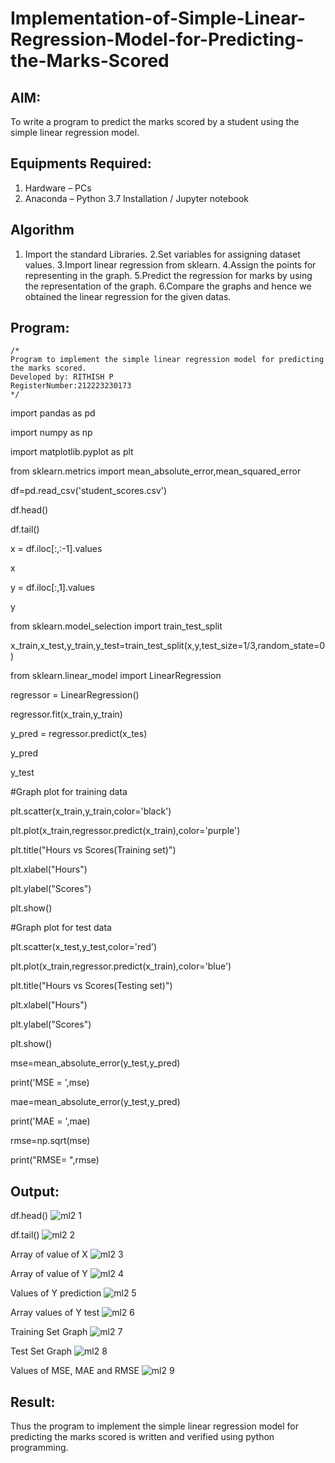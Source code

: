 # Implementation-of-Simple-Linear-Regression-Model-for-Predicting-the-Marks-Scored

## AIM:
To write a program to predict the marks scored by a student using the simple linear regression model.

## Equipments Required:
1. Hardware – PCs
2. Anaconda – Python 3.7 Installation / Jupyter notebook

## Algorithm
1. Import the standard Libraries. 
2.Set variables for assigning dataset values.
3.Import linear regression from sklearn.
4.Assign the points for representing in the graph.
5.Predict the regression for marks by using the representation of the graph.
6.Compare the graphs and hence we obtained the linear regression for the given datas.
   

## Program:
```
/*
Program to implement the simple linear regression model for predicting the marks scored.
Developed by: RITHISH P
RegisterNumber:212223230173  
*/
```
import pandas as pd

import numpy as np

import matplotlib.pyplot as plt

from sklearn.metrics import mean_absolute_error,mean_squared_error

df=pd.read_csv('student_scores.csv')

df.head()

df.tail()

x = df.iloc[:,:-1].values

x

y = df.iloc[:,1].values

y

from sklearn.model_selection import train_test_split

x_train,x_test,y_train,y_test=train_test_split(x,y,test_size=1/3,random_state=0)

from sklearn.linear_model import LinearRegression

regressor = LinearRegression()

regressor.fit(x_train,y_train)

y_pred = regressor.predict(x_tes)

y_pred

y_test

#Graph plot for training data

plt.scatter(x_train,y_train,color='black')

plt.plot(x_train,regressor.predict(x_train),color='purple')

plt.title("Hours vs Scores(Training set)")

plt.xlabel("Hours")

plt.ylabel("Scores")

plt.show()

#Graph plot for test data

plt.scatter(x_test,y_test,color='red')

plt.plot(x_train,regressor.predict(x_train),color='blue')

plt.title("Hours vs Scores(Testing set)")

plt.xlabel("Hours")

plt.ylabel("Scores")

plt.show()

mse=mean_absolute_error(y_test,y_pred)

print('MSE = ',mse)

mae=mean_absolute_error(y_test,y_pred)

print('MAE = ',mae)

rmse=np.sqrt(mse)

print("RMSE= ",rmse)
## Output:
df.head()
![ml2 1](https://github.com/RITHISHlearn/Implementation-of-Simple-Linear-Regression-Model-for-Predicting-the-Marks-Scored/assets/145446645/4b472129-c44e-4df9-85cc-4a8508b2c343)

df.tail()
![ml2 2](https://github.com/RITHISHlearn/Implementation-of-Simple-Linear-Regression-Model-for-Predicting-the-Marks-Scored/assets/145446645/b7ed5586-c651-4643-b710-afb43731237a)

Array of value of X
![ml2 3](https://github.com/RITHISHlearn/Implementation-of-Simple-Linear-Regression-Model-for-Predicting-the-Marks-Scored/assets/145446645/73e10e66-975c-4356-b449-debb75b31dfa)

Array of value of Y
![ml2 4](https://github.com/RITHISHlearn/Implementation-of-Simple-Linear-Regression-Model-for-Predicting-the-Marks-Scored/assets/145446645/33e513b4-f889-4724-abbe-136c1a22eac1)

Values of Y prediction
![ml2 5](https://github.com/RITHISHlearn/Implementation-of-Simple-Linear-Regression-Model-for-Predicting-the-Marks-Scored/assets/145446645/a02febc2-4548-477f-80cd-0e4bdadfc422)

Array values of Y test
![ml2 6](https://github.com/RITHISHlearn/Implementation-of-Simple-Linear-Regression-Model-for-Predicting-the-Marks-Scored/assets/145446645/0e069bd0-224f-4629-bd5a-fe3052abc447)

Training Set Graph
![ml2 7](https://github.com/RITHISHlearn/Implementation-of-Simple-Linear-Regression-Model-for-Predicting-the-Marks-Scored/assets/145446645/bdf1412e-ff9d-4f36-9f1b-edf8cde742d9)

Test Set Graph
![ml2 8](https://github.com/RITHISHlearn/Implementation-of-Simple-Linear-Regression-Model-for-Predicting-the-Marks-Scored/assets/145446645/accfd9cd-d3ce-45e7-a0eb-1fcce9f059c6)

Values of MSE, MAE and RMSE
![ml2 9](https://github.com/RITHISHlearn/Implementation-of-Simple-Linear-Regression-Model-for-Predicting-the-Marks-Scored/assets/145446645/d057c6bb-f0f9-4013-ad88-17fd03a066d4)




## Result:
Thus the program to implement the simple linear regression model for predicting the marks scored is written and verified using python programming.
